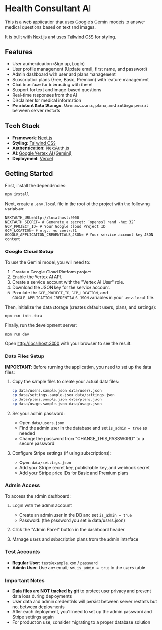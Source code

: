 # Health Consultant AI

This is a web application that uses Google's Gemini models to answer medical questions based on text and images.

It is built with [Next.js](https://nextjs.org/) and uses [Tailwind CSS](https://tailwindcss.com/) for styling.

## Features

-   User authentication (Sign up, Login)
-   User profile management (Update email, first name, and password)
-   Admin dashboard with user and plans management
-   Subscription plans (Free, Basic, Premium) with feature management
-   Chat interface for interacting with the AI
-   Support for text and image-based questions
-   Real-time responses from the AI
-   Disclaimer for medical information
-   **Persistent Data Storage**: User accounts, plans, and settings persist between server restarts

## Tech Stack

-   **Framework**: [Next.js](https://nextjs.org/)
-   **Styling**: [Tailwind CSS](https://tailwindcss.com/)
-   **Authentication**: [NextAuth.js](https://next-auth.js.org/)
-   **AI**: [Google Vertex AI (Gemini)](https://cloud.google.com/vertex-ai)
-   **Deployment**: [Vercel](https://vercel.com/)

## Getting Started

First, install the dependencies:

```bash
npm install
```

Next, create a `.env.local` file in the root of the project with the following variables:

```
NEXTAUTH_URL=http://localhost:3000
NEXTAUTH_SECRET= # Generate a secret: `openssl rand -hex 32`
GCP_PROJECT_ID= # Your Google Cloud Project ID
GCP_LOCATION= # e.g., us-central1
GOOGLE_APPLICATION_CREDENTIALS_JSON= # Your service account key JSON content
```

### Google Cloud Setup

To use the Gemini model, you will need to:

1.  Create a Google Cloud Platform project.
2.  Enable the Vertex AI API.
3.  Create a service account with the "Vertex AI User" role.
4.  Download the JSON key for the service account.
5.  Populate the `GCP_PROJECT_ID`, `GCP_LOCATION`, and `GOOGLE_APPLICATION_CREDENTIALS_JSON` variables in your `.env.local` file.

Then, initialize the data storage (creates default users, plans, and settings):

```bash
npm run init-data
```

Finally, run the development server:

```bash
npm run dev
```

Open [http://localhost:3000](http://localhost:3000) with your browser to see the result.

### Data Files Setup

**IMPORTANT**: Before running the application, you need to set up the data files:

1. Copy the sample files to create your actual data files:
   ```bash
   cp data/users.sample.json data/users.json
   cp data/settings.sample.json data/settings.json
   cp data/plans.sample.json data/plans.json
   cp data/usage.sample.json data/usage.json
   ```

2. Set your admin password:
   - Open `data/users.json`
   - Find the admin user in the database and set `is_admin = true` as needed
   - Change the password from "CHANGE_THIS_PASSWORD" to a secure password

3. Configure Stripe settings (if using subscriptions):
   - Open `data/settings.json`
   - Add your Stripe secret key, publishable key, and webhook secret
   - Add your Stripe price IDs for Basic and Premium plans

### Admin Access

To access the admin dashboard:

1. Login with the admin account:
   - Create an admin user in the DB and set `is_admin = true`
   - Password: (the password you set in data/users.json)

2. Click the "Admin Panel" button in the dashboard header

3. Manage users and subscription plans from the admin interface

### Test Accounts

- **Regular User**: `test@example.com` / `password`
- **Admin User**: Use any email; set `is_admin = true` in the `users` table

### Important Notes

- **Data files are NOT tracked by git** to protect user privacy and prevent data loss during deployments
- User data and admin credentials will persist between server restarts but not between deployments
- After each deployment, you'll need to set up the admin password and Stripe settings again
- For production use, consider migrating to a proper database solution 